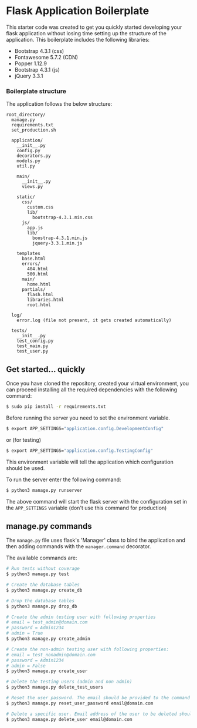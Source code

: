 # Flask Application Boilerplate

This starter code was created to get you quickly started developing your flask application without losing time setting up the structure of the application.
This boilerplate includes the following libraries:
- Bootstrap 4.3.1 (css)
- Fontawesome 5.7.2 (CDN)
- Popper 1.12.9
- Bootstrap 4.3.1 (js)
- jQuery 3.3.1


### Boilerplate structure
The application follows the below structure:

```
root_directory/
  manage.py
  requirements.txt
  set_production.sh

  application/
    __init__.py
    config.py
    decorators.py
    models.py
    util.py

    main/
      __init__.py
      views.py

    static/
      css/
        custom.css
        lib/
          bootstrap-4.3.1.min.css
      js/
        app.js
        lib/
          boostrap-4.3.1.min.js
          jquery-3.3.1.min.js

    templates
      base.html
      errors/
        404.html
        500.html
      main/
        home.html
      partials/
        flash.html
        libraries.html
        root.html

  log/
    error.log (file not present, it gets created automatically)

  tests/
    __init__.py
    test_config.py
    test_main.py
    test_user.py
```

## Get started... quickly

Once you have cloned the repository, created your virtual environment, you can proceed installing all the required dependencies with the following command:
```sh
$ sudo pip install -r requirements.txt
```

Before running the server you need to set the environment variable.
```sh
$ export APP_SETTINGS="application.config.DevelopmentConfig"
```

or (for testing)

```sh
$ export APP_SETTINGS="application.config.TestingConfig"
```

This environment variable will tell the application which configuration should be used.

To run the server enter the following command:
```sh
$ python3 manage.py runserver
```

The above command will start the flask server with the configuration set in the `APP_SETTINGS` variable (don't use this command for production)


## manage.py commands
The `manage.py` file uses flask's 'Manager' class to bind the application and then adding commands with the `manager.command` decorator.

The available commands are:

```sh
# Run tests without coverage
$ python3 manage.py test  
```
```sh
# Create the database tables
$ python3 manage.py create_db
```
```sh
# Drop the database tables
$ python3 manage.py drop_db
```
```sh
# Create the admin testing user with following properties
# email = test_admin@domain.com
# password = Admin1234
# admin = True
$ python3 manage.py create_admin
```
```sh
# Create the non-admin testing user with following properties:
# email = test_nonadmin@domain.com
# password = Admin1234
# admin = False
$ python3 manage.py create_user
```
```sh
# Delete the testing users (admin and non admin)
$ python3 manage.py delete_test_users
```
```sh
# Reset the user password. The email should be provided to the command
$ python3 manage.py reset_user_password email@domain.com
```
```sh
# Delete a specific user. Email address of the user to be deleted should be provided.
$ python3 manage.py delete_user email@domain.com
```
